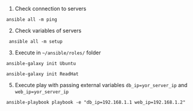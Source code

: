 1. Check connection to servers
```
ansible all -m ping
```                                          

2. Check variables of servers
```
 ansible all -m setup
```

3. Execute in `~/ansible/roles/` folder
```
ansible-galaxy init Ubuntu                                          
```
```
ansible-galaxy init ReadHat                                         
```

5. Execute play with passing external variables `db_ip=yor_server_ip` and `web_ip=yor_server_ip`
```
ansible-playbook playbook -e "db_ip=192.168.1.1 web_ip=192.168.1.2" 
```